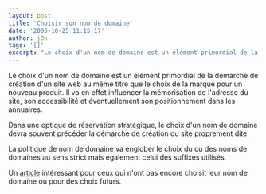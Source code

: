 ```yaml
---
layout: post
title: 'Choisir son nom de domaine'
date: '2005-10-25 11:15:17'
author: j0k
tags: '[]'
excerpt: "Le choix d'un nom de domaine est un élément primordial de la démarche de création d'un site web au même titre que le choix de la marque pour un nouveau produit. Il va en effet influencer la mémorisation de l'adresse du site, son accessibilité et éventuellement son positionnement dans les annuaires.     \nDans une optique de réservation stratégique, le choix d'un      …"
---
```


Le choix d'un nom de domaine est un élément primordial de la démarche de création d'un site web au même titre que le choix de la marque pour un nouveau produit. Il va en effet influencer la mémorisation de l'adresse du site, son accessibilité et éventuellement son positionnement dans les annuaires.

Dans une optique de réservation stratégique, le choix d'un nom de domaine devra souvent précéder la démarche de création du site proprement dite.

La politique de nom de domaine va englober le choix du ou des noms de domaines au sens strict mais également celui des suffixes utilisés.

Un [article](http://www.abc-netmarketing.com/article.php3?id_article=81) intéressant pour ceux qui n'ont pas encore choisit leur nom de domaine ou pour des choix futurs.
